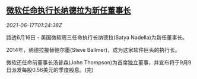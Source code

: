 <!--1623893463000-->
[微软任命执行长纳德拉为新任董事长](https://cn.reuters.com/article/microsoft-nadella-new-chairman-0617-idCNKCS2DT03M)
------

<div><i>2021-06-17T01:24:38Z</i></div><p>路透6月16日 - 美国微软周三任命执行长纳德拉(Satya Nadella)为新任董事长。</p><p>2014年，纳德拉接替鲍尔墨(Steve Ballmer)，成为这家软件巨头的执行长。</p><p>微软还任命前董事长汤普森(John Thompson)为首席独立董事，并宣布将于9月9日派发每股0.56美元的季度股息。(完)</p>
